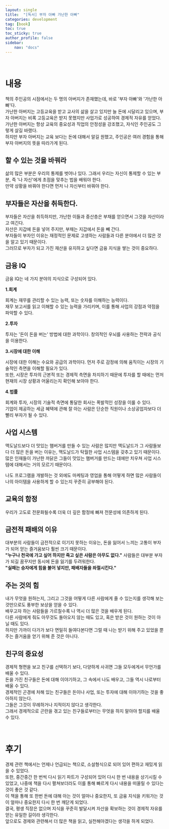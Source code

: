 ```yaml
---
layout: single
title:  "[독서] 부자 아빠 가난한 아빠"
categories: development
tag: [book]
toc: true
toc_sticky: true
author_profile: false
sidebar:
    nav: "docs"
---
```


<br>

# 내용

책의 주인공의 시점에서는 두 명의 아버지가 존재했는데, 바로 '부자 아빠'와 '가난한 아빠'다.<br>
가난한 아버지는 고등교육을 받고 교사의 삶을 살고 있지만 늘 돈에 시달리고 있으며, 부자 아버지는 비록 고등교육은 받지 못했지만 사업가로 성공하여 경제적 자유를 얻었다.<br>
가난한 아버지는 항상 교육의 중요성과 직업의 안정성을 강조했고, 자식인 주인공도 그렇게 살길 바랬다.<br>
하지만 부자 아버지는 교육 보다는 돈에 대해서 알길 원했고, 주인공은 여러 경험을 통해 부자 아버지의 뜻을 따라가게 된다.

## 할 수 있는 것을 바꿔라

삶의 많은 부분은 우리의 통제를 벗어나 있다. 그래서 우리는 자신이 통제할 수 있는 부분, 즉 '나 자신'에게 초점을 맞추는 법을 배워야 한다.<br>
만약 상황을 바꿔야 한다면 먼저 나 자신부터 바꿔야 한다.

## 부자들은 자산을 취득한다.

부자들은 자산을 취득하지만, 가난한 이들과 중산층은 부채를 얻으면서 그것을 자산이라고 여긴다.<br>
자산은 지갑에 돈을 넣어 주지만, 부채는 지갑에서 돈을 빼 간다.<br>
부자들이 부자인 이유는 재정적인 문제로 고생하는 사람들과 다른 분야에서 더 많은 것을 알고 있기 때문이다.<br>
그러므로 부자가 되고 가진 재산을 유지하고 싶다면 금융 지식을 쌓는 것이 중요하다.

## 금융 IQ

금융 IQ는 네 가지 분야의 지식으로 구성되어 있다.

**1.회계**

회계는 재무를 관리할 수 있는 능력, 또는 숫자를 이해하는 능력이다.<br>
재무 보고서를 읽고 이해할 수 있는 능력을 가리키며, 이를 통해 사업의 강점과 약점을 파악할 수 있다.

**2.투자**

투자는 '돈이 돈을 버는' 방법에 대한 과학이다. 창의적인 우뇌를 사용하는 전략과 공식을 이용한다.

**3.시장에 대한 이해**

시장에 대한 이해는 수요와 공급의 과학이다. 먼저 주로 감정에 의해 움직이는 시장의 기술적인 측면을 이해할 필요가 있다.<br>
또한, 시장은 투자의 근본적 또는 경제적 측면을 차지하기 때문에 투자를 할 때에는 먼저 현재의 시장 상황과 어울리는지 확인해 보아야 한다.

**4.법률**

회계와 투자, 시장의 기술적 측면에 통달한 회사는 폭발적인 성장을 이룰 수 있다.<br>
기업이 제공하는 세금 혜택에 관해 잘 아는 사람은 단순한 직원이나 소상공업자보다 더 빨리 부자가 될 수 있다.

## 사업 시스템

맥도날드보다 더 맛있는 햄버거를 만들 수 있는 사람은 많지만 맥도날드가 그 사람들보다 더 많은 돈을 버는 이유는, 맥도날드가 탁월한 사업 시스템을 갖추고 있기 때문이다.<br>
많은 인재들이 가난한 까닭은 그들이 맛있는 햄버거를 만드는 데에만 치우쳐 사업 시스템에 대해서는 거의 모르기 때문이다.<br>

나도 프로그램을 개발하는 것 외에도 마케팅과 영업을 통해 어떻게 하면 많은 사람들이 나의 아이템을 사용하게 할 수 있는지 꾸준히 공부해야 된다.

## 교육의 함정

우리가 고도로 전문화될수록 더욱 더 깊은 함정에 빠져 전문성에 의존하게 된다.

## 금전적 패배의 이유

대부분의 사람들이 금전적으로 이기지 못하는 이유는, 돈을 잃어서 느끼는 고통이 부자가 되어 얻는 즐거움보다 훨씬 크기 때문이다.<br>
**"누구나 천국에 가고 싶어 하지만 죽고 싶은 사람은 아무도 없다."** 사람들은 대부분 부자가 되길 꿈꾸지만 동시에 돈을 잃기를 두려워한다.<br>
**"실패는 승자에게 힘을 불어 넣지만, 패배자들을 좌절시킨다."**

## 주는 것의 힘

내가 무엇을 원하는지, 그리고 그것을 어떻게 다른 사람에게 줄 수 있는지를 생각해 보는 것만으로도 풍부한 보상을 얻을 수 있다.<br>
배우고자 하는 사람들을 가르칠수록 나 역시 더 많은 것을 배우게 된다.<br>
다른 사람에게 줘도 아무것도 돌아오지 않는 때도 있고, 혹은 받은 것이 원하는 것이 아닐 때도 있다.<br>
하지만 가까이 다가가 보다 면밀히 들여다본다면 그럴 때 나는 받기 위해 주고 있었을 뿐 주는 즐거움을 얻기 위해 준 것은 아니다.

## 친구의 중요성

경제적 형편을 보고 친구를 선택하기 보다, 다양하게 사귀면 그들 모두에게서 무언가를 배울 수 있다.<br>
돈을 가진 친구들은 돈에 대해 이야기하고, 그 속에서 나도 배우고, 그들 역시 나로부터 배울 수 있다.<br>
경제적인 곤경에 처해 있는 친구들은 돈이나 사업, 또는 투자에 대해 이야기하는 것을 좋아하지 않는다.<br>
그들은 그것이 무례하거나 지적이지 않다고 생각한다.<br>
그래서 경제적으로 곤란을 겪고 있는 친구들로부터는 무엇을 하지 말아야 할지를 배울 수 있다.

<br>

# 후기

경제 관련 책에서는 언제나 언급되는 책으로, 소설형식으로 되어 있어 편하고 재밌게 읽을 수 있었다.<br>
또한, 중간중간 한 번씩 다시 읽기 파트가 구성되어 있어 다시 한 번 내용을 상기시킬 수 있었고, 나중에 책을 다시 펼쳐보더라도 이를 통해 빠르게 다시 내용을 떠올릴 수 있다는 것이 좋은 것 같다.<br>
이 책을 통해 또 한번 돈에 대해 아는 것이 얼마나 중요한지, 또 금융 지식을 키워가는 것이 얼마나 중요한지 다시 한 번 깨닫게 되었다.<br>
결국, 평생 직장은 없으며 지식을 꾸준히 발달시켜 자산을 확보하는 것이 경제적 자유를 얻는 유일한 길이라 생각한다.<br>
앞으로도 경제와 관련해서 더 많은 책을 읽고, 실천해야겠다는 생각을 하게 되었다.